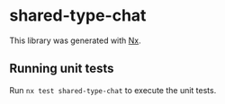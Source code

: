 # shared-type-chat

This library was generated with [Nx](https://nx.dev).

## Running unit tests

Run `nx test shared-type-chat` to execute the unit tests.
